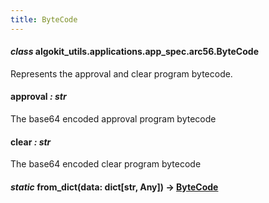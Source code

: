 ```yaml
---
title: ByteCode
---
```

#### *class* algokit_utils.applications.app_spec.arc56.ByteCode

Represents the approval and clear program bytecode.

#### approval *: str*

The base64 encoded approval program bytecode

#### clear *: str*

The base64 encoded clear program bytecode

#### *static* from_dict(data: dict[str, Any]) → [ByteCode](#algokit_utils.applications.app_spec.arc56.ByteCode)